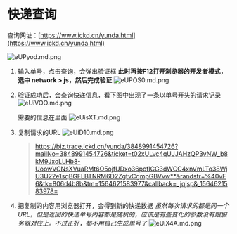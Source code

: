 # 快递查询

查询网址：[https://www.ickd.cn/yunda.html](https://www.ickd.cn/yunda.html)

![eUPyod.md.png](https://s2.ax1x.com/2019/08/01/eUPyod.md.png)

1. 输入单号，点击查询，会弹出验证框
	**此时再按F12打开浏览器的开发者模式，选中 network > js，然后完成验证**
	![eUPOS0.md.png](https://s2.ax1x.com/2019/08/01/eUPOS0.md.png)
	
2. 验证成功后，会查询快递信息，看下图中出现了一条以单号开头的请求记录
![eUiVOO.md.png](https://s2.ax1x.com/2019/08/01/eUiVOO.md.png)

	需要的信息在里面
![eUisXT.md.png](https://s2.ax1x.com/2019/08/01/eUisXT.md.png)

3. 复制请求的URL
	![eUiD10.md.png](https://s2.ax1x.com/2019/08/01/eUiD10.md.png)
	
	> https://biz.trace.ickd.cn/yunda/3848991454726?mailNo=3848991454726&ticket=t02xULvc4qUJJAHzQP3vNW_b8kM9JxoLLHb8-UoowVCNsXVuaRMt6O5ojfUDxo36poflCG3dWCC4xnVmLTo38WjU3U22e1sqBGFLBTNRM6D2ZgtvCgmpGBVvw**&randstr=%40vF6&tk=806d4b8b&tm=1564621583977&callback=_jqjsp&_1564621583978=

4. 把复制的内容用浏览器打开，会得到新的快递数据
	*虽然每次请求的都是同一个URL，但是返回的快递单号内容都是随机的，应该是有些变化的参数没有跟服务器对应上。不过正好，都不用自己生成单号了*
	![eUiX4A.md.png](https://s2.ax1x.com/2019/08/01/eUiX4A.md.png)
<!--stackedit_data:
eyJoaXN0b3J5IjpbLTc1MDExMzgzMiwyMTM5MDY2ODQzLC0xNz
UzNDM4NzY3LC0xMTM3MjIwMDUzLC0xNzU4MDA5ODc3LC03MjUz
NTc2ODksLTE2Nzk2NzkyODFdfQ==
-->